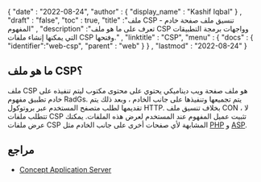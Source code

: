 {
  "date" : "2022-08-24",
  "author" : {
    "display_name" : "Kashif Iqbal"
} ,
  "draft" : "false",
  "toc" : true,
  "title" :"ملف CSP - تنسيق ملف صفحة خادم المفهوم" ,
  "description" :"تعرف على ما هو ملف CSP وواجهات برمجة التطبيقات التي يمكنها إنشاء ملفات CSP وفتحها." ,
  "linktitle" : "CSP",
  "menu" : {
    "docs" : {
      "identifier":"web-csp",
      "parent" : "web"
}
} ,
  "lastmod" : "2022-08-24"
}

## ما هو ملف CSP؟

ملف CSP هو ملف صفحة ويب ديناميكي يحتوي على محتوى مكتوب ليتم تنفيذه على خادم تطبيق مفهوم RadGs. يتم تجميعها وتنفيذها على جانب الخادم ، وبعد ذلك يتم تقديمها لطلب متصفح المستخدم عبر بروتوكول HTTP. بخلاف تنسيق ملف CON ، لا تتطلب ملفات CSP تثبيت عميل المفهوم عند المستخدم لعرض هذه الملفات. يمكنك عرض ملفات CSP المشابهة لأي صفحات أخرى على جانب الخادم مثل [PHP](/ar/programming/php/) و [ASP](/ar/web/asp/).

## مراجع

* [Concept Application Server](https://github.com/Devronium/ConceptApplicationServer)

